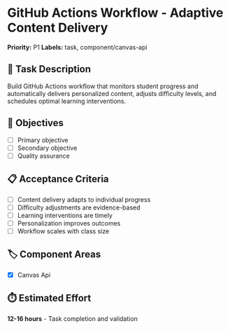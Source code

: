# GitHub Actions Workflow - Adaptive Content Delivery

**Priority:** P1
**Labels:** task, component/canvas-api

## 📝 Task Description
Build GitHub Actions workflow that monitors student progress and automatically delivers personalized content, adjusts difficulty levels, and schedules optimal learning interventions.

## 🎯 Objectives
- [ ] Primary objective
- [ ] Secondary objective  
- [ ] Quality assurance

## 📋 Acceptance Criteria
- [ ] Content delivery adapts to individual progress
- [ ] Difficulty adjustments are evidence-based
- [ ] Learning interventions are timely
- [ ] Personalization improves outcomes
- [ ] Workflow scales with class size

## 🏷️ Component Areas
- [x] Canvas Api

## ⏱️ Estimated Effort
**12-16 hours** - Task completion and validation
